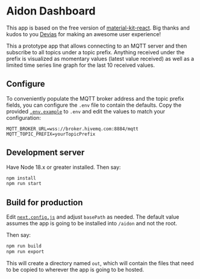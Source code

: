# Aidon Dashboard

This app is based on the free version of
[material-kit-react](https://github.com/devias-io/material-kit-react). Big
thanks and kudos to you [Devias](https://devias.io) for making an awesome
user experience!

This a prototype app that allows connecting to an MQTT server and then
subscribe to all topics under a topic prefix. Anything received under the
prefix is visualized as momentary values (latest value received) as well as
a limited time series line graph for the last 10 received values.

## Configure

To conveniently populate the MQTT broker address and the topic prefix fields,
you can configure the `.env` file to contain the defaults. Copy the provided
[`.env.example`](./.env) to `.env` and edit the values to match your
configuration:

```
MQTT_BROKER_URL=wss://broker.hivemq.com:8884/mqtt
MQTT_TOPIC_PREFIX=yourTopicPrefix
```

## Development server
 
Have Node 18.x or greater installed. Then say:
```bash
npm install
npm run start
```

## Build for production

Edit [`next.config.js`](./next.config.js) and adjust `basePath` as needed. The
default value assumes the app is going to be installed into `/aidon` and not
the root.

Then say:
```bash
npm run build
npm run export
```

This will create a directory named `out`, which will contain the files that need
to be copied to wherever the app is going to be hosted.
